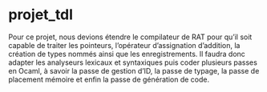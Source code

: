 # projet_tdl
Pour ce projet, nous devions étendre le compilateur de RAT pour qu’il soit capable de traiter les pointeurs, l’opérateur d’assignation d’addition, la création de types nommés ainsi que les enregistrements. Il faudra donc adapter les analyseurs lexicaux et syntaxiques puis coder plusieurs passes en Ocaml, à savoir la passe de gestion d’ID, la passe de typage, la passe de placement mémoire et enfin la passe de génération de code.
